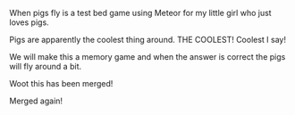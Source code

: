 When pigs fly is a test bed game using Meteor for my little girl who just loves pigs.

Pigs are apparently the coolest thing around. THE COOLEST! Coolest I say!

We will make this a memory game and when the answer is correct the pigs will fly around a bit.

Woot this has been merged!

Merged again!
